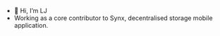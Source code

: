 - 👋 Hi, I’m LJ
- Working as a core contributor to Synx, decentralised storage mobile application.

<!---
LJ-Solana/LJ-Solana is a ✨ special ✨ repository because its `README.md` (this file) appears on your GitHub profile.
You can click the Preview link to take a look at your changes.
--->
